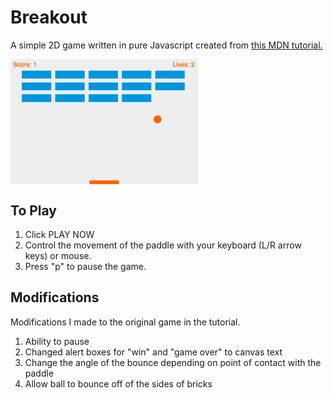 # Breakout
A simple 2D game written in pure Javascript created from [this MDN tutorial.](https://developer.mozilla.org/en-US/docs/Games/Tutorials/2D_Breakout_game_pure_JavaScript)

<p style="text-align:center;"><a href="https://chuabacca.github.io/breakout/breakout.html" target="_blank"><img src="/screen-shot.png" alt="Breakout Screen Shot" style="display:block;margin:0,auto;width:300px;"></a></p>
<center></center>

## To Play
<ol>
<li>Click <a href="https://chuabacca.github.io/breakout/breakout.html" style="color:inherit;text-decoration:none;" target="_blank">PLAY NOW</a>
<li>Control the movement of the paddle with your keyboard (L/R arrow keys) or mouse.
<li>Press "p" to pause the game.
</ol>

## Modifications
Modifications I made to the original game in the tutorial.
<ol>
<li>Ability to pause</li>
<li>Changed alert boxes for "win" and "game over" to canvas text
<li>Change the angle of the bounce depending on point of contact with the paddle
<li>Allow ball to bounce off of the sides of bricks
</ol>

